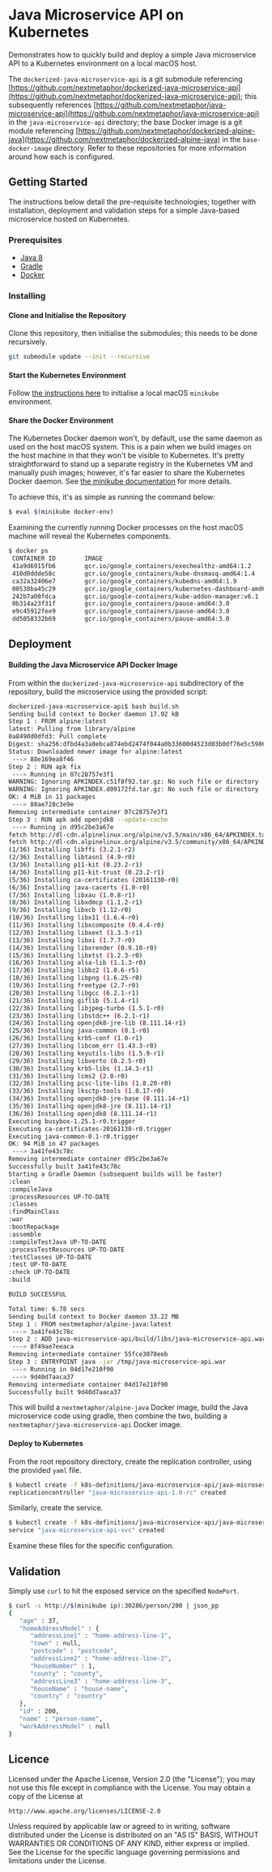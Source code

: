 # Java Microservice API on Kubernetes
Demonstrates how to quickly build and deploy a simple Java microservice API to a Kubernetes environment on a local macOS host. 

The `dockerized-java-microservice-api` is a git submodule referencing [https://github.com/nextmetaphor/dockerized-java-microservice-api](https://github.com/nextmetaphor/dockerized-java-microservice-api); this subsequently references [https://github.com/nextmetaphor/java-microservice-api](https://github.com/nextmetaphor/java-microservice-api) in the `java-microservice-api` directory; the base Docker image is a git module referencing [https://github.com/nextmetaphor/dockerized-alpine-java](https://github.com/nextmetaphor/dockerized-alpine-java) in the `base-docker-image` directory. Refer to these repositories for more information around how each is configured.

## Getting Started 
The instructions below detail the pre-requisite technologies; together with installation, deployment and validation steps for a simple Java-based microservice hosted on Kubernetes.

### Prerequisites
* [Java 8](http://www.oracle.com/technetwork/java/javase/downloads/jdk8-downloads-2133151.html)
* [Gradle](https://gradle.org/getting-started-gradle-java/#toggle-id-1)
* [Docker](https://www.docker.com/products/overview#/install_the_platform)

### Installing
#### Clone and Initialise the Repository
Clone this repository, then initialise the submodules; this needs to be done recursively.
```bash
git submodule update --init --recursive
```

#### Start the Kubernetes Environment
Follow [the instructions here](https://nextmetaphor.io/2017/01/19/local-kubernetes-on-macos/) to initialise a local macOS `minikube` environment.

#### Share the Docker Environment
The Kubernetes Docker daemon won't, by default, use the same daemon as used on the host macOS system. This is a pain when we build images on the host machine in that they won't be visible to Kubernetes. It's pretty straightforward to stand up a separate registry in the Kubernetes VM and manually push images; however, it's far easier to share the Kubernetes Docker daemon. See [the minikube documentation](https://github.com/kubernetes/minikube#reusing-the-docker-daemon) for more details.

To achieve this, it's as simple as running the command below:
 
 ```bash
 $ eval $(minikube docker-env)
 ```
 
 Examining the currently running Docker processes on the host macOS machine will reveal the Kubernetes components.
 ```bash
 $ docker ps
  CONTAINER ID        IMAGE                                                        COMMAND                  CREATED              STATUS              PORTS               NAMES
  41a9d6915fb6        gcr.io/google_containers/exechealthz-amd64:1.2               "/exechealthz '--c..."   About a minute ago   Up About a minute                       k8s_healthz.7bd33f3f_kube-dns-v20-m8zf8_kube-system_8dfb256b-de75-11e6-b7c8-62bffd1cd4e4_31548166
  410d0ddde58c        gcr.io/google_containers/kube-dnsmasq-amd64:1.4              "/usr/sbin/dnsmasq..."   About a minute ago   Up About a minute                       k8s_dnsmasq.a58c1183_kube-dns-v20-m8zf8_kube-system_8dfb256b-de75-11e6-b7c8-62bffd1cd4e4_d7accca6
  ca32a32406e7        gcr.io/google_containers/kubedns-amd64:1.9                   "/kube-dns --domai..."   About a minute ago   Up About a minute                       k8s_kubedns.4caf56e8_kube-dns-v20-m8zf8_kube-system_8dfb256b-de75-11e6-b7c8-62bffd1cd4e4_129d9bfc
  00538ba45c29        gcr.io/google_containers/kubernetes-dashboard-amd64:v1.5.1   "/dashboard --port..."   About a minute ago   Up About a minute                       k8s_kubernetes-dashboard.d34bda63_kubernetes-dashboard-qhnvf_kube-system_8de5f5b1-de75-11e6-b7c8-62bffd1cd4e4_591df4a3
  242b7a08fdca        gcr.io/google-containers/kube-addon-manager:v6.1             "/opt/kube-addons.sh"    About a minute ago   Up About a minute                       k8s_kube-addon-manager.96c28b3c_kube-addon-manager-minikube_kube-system_014fb8f91f3d52450a942179a984bc15_69b6061b
  0b314a23f31f        gcr.io/google_containers/pause-amd64:3.0                     "/pause"                 About a minute ago   Up About a minute                       k8s_POD.d8dbe16c_kube-addon-manager-minikube_kube-system_014fb8f91f3d52450a942179a984bc15_774cc089
  e9c45912fee9        gcr.io/google_containers/pause-amd64:3.0                     "/pause"                 About a minute ago   Up About a minute                       k8s_POD.a6b39ba7_kube-dns-v20-m8zf8_kube-system_8dfb256b-de75-11e6-b7c8-62bffd1cd4e4_70bc51f9
  dd5058332b69        gcr.io/google_containers/pause-amd64:3.0                     "/pause"                 About a minute ago   Up About a minute                       k8s_POD.2225036b_kubernetes-dashboard-qhnvf_kube-system_8de5f5b1-de75-11e6-b7c8-62bffd1cd4e4_8fea42cd
 ```

## Deployment
#### Building the Java Microservice API Docker Image
From within the `dockerized-java-microservice-api` subdirectory of the repository, build the microservice using the provided script:

```bash
dockerized-java-microservice-api$ bash build.sh 
Sending build context to Docker daemon 17.92 kB
Step 1 : FROM alpine:latest
latest: Pulling from library/alpine
0a8490d0dfd3: Pull complete 
Digest: sha256:dfbd4a3a8ebca874ebd2474f044a0b33600d4523d03b0df76e5c5986cb02d7e8
Status: Downloaded newer image for alpine:latest
 ---> 88e169ea8f46
Step 2 : RUN apk fix
 ---> Running in 07c28757e3f1
WARNING: Ignoring APKINDEX.c51f8f92.tar.gz: No such file or directory
WARNING: Ignoring APKINDEX.d09172fd.tar.gz: No such file or directory
OK: 4 MiB in 11 packages
 ---> 88ae728c3e9e
Removing intermediate container 07c28757e3f1
Step 3 : RUN apk add openjdk8 --update-cache
 ---> Running in d95c2be3a67e
fetch http://dl-cdn.alpinelinux.org/alpine/v3.5/main/x86_64/APKINDEX.tar.gz
fetch http://dl-cdn.alpinelinux.org/alpine/v3.5/community/x86_64/APKINDEX.tar.gz
(1/36) Installing libffi (3.2.1-r2)
(2/36) Installing libtasn1 (4.9-r0)
(3/36) Installing p11-kit (0.23.2-r1)
(4/36) Installing p11-kit-trust (0.23.2-r1)
(5/36) Installing ca-certificates (20161130-r0)
(6/36) Installing java-cacerts (1.0-r0)
(7/36) Installing libxau (1.0.8-r1)
(8/36) Installing libxdmcp (1.1.2-r1)
(9/36) Installing libxcb (1.12-r0)
(10/36) Installing libx11 (1.6.4-r0)
(11/36) Installing libxcomposite (0.4.4-r0)
(12/36) Installing libxext (1.3.3-r1)
(13/36) Installing libxi (1.7.7-r0)
(14/36) Installing libxrender (0.9.10-r0)
(15/36) Installing libxtst (1.2.3-r0)
(16/36) Installing alsa-lib (1.1.3-r0)
(17/36) Installing libbz2 (1.0.6-r5)
(18/36) Installing libpng (1.6.25-r0)
(19/36) Installing freetype (2.7-r0)
(20/36) Installing libgcc (6.2.1-r1)
(21/36) Installing giflib (5.1.4-r1)
(22/36) Installing libjpeg-turbo (1.5.1-r0)
(23/36) Installing libstdc++ (6.2.1-r1)
(24/36) Installing openjdk8-jre-lib (8.111.14-r1)
(25/36) Installing java-common (0.1-r0)
(26/36) Installing krb5-conf (1.0-r1)
(27/36) Installing libcom_err (1.43.3-r0)
(28/36) Installing keyutils-libs (1.5.9-r1)
(29/36) Installing libverto (0.2.5-r0)
(30/36) Installing krb5-libs (1.14.3-r1)
(31/36) Installing lcms2 (2.8-r0)
(32/36) Installing pcsc-lite-libs (1.8.20-r0)
(33/36) Installing lksctp-tools (1.0.17-r0)
(34/36) Installing openjdk8-jre-base (8.111.14-r1)
(35/36) Installing openjdk8-jre (8.111.14-r1)
(36/36) Installing openjdk8 (8.111.14-r1)
Executing busybox-1.25.1-r0.trigger
Executing ca-certificates-20161130-r0.trigger
Executing java-common-0.1-r0.trigger
OK: 94 MiB in 47 packages
 ---> 3a41fe43c78c
Removing intermediate container d95c2be3a67e
Successfully built 3a41fe43c78c
Starting a Gradle Daemon (subsequent builds will be faster)
:clean
:compileJava
:processResources UP-TO-DATE
:classes
:findMainClass
:war
:bootRepackage
:assemble
:compileTestJava UP-TO-DATE
:processTestResources UP-TO-DATE
:testClasses UP-TO-DATE
:test UP-TO-DATE
:check UP-TO-DATE
:build

BUILD SUCCESSFUL

Total time: 6.78 secs
Sending build context to Docker daemon 33.22 MB
Step 1 : FROM nextmetaphor/alpine-java:latest
 ---> 3a41fe43c78c
Step 2 : ADD java-microservice-api/build/libs/java-microservice-api.war /tmp/java-microservice-api.war
 ---> 8f49ae7eeaca
Removing intermediate container 55fce3078eeb
Step 3 : ENTRYPOINT java -jar /tmp/java-microservice-api.war
 ---> Running in 04d17e210f90
 ---> 9d40d7aaca37
Removing intermediate container 04d17e210f90
Successfully built 9d40d7aaca37
```

This will build a `nextmetaphor/alpine-java` Docker image, build the Java microservice code using gradle, then combine the two, building a `nextmetaphor/java-microservice-api` Docker image. 

#### Deploy to Kubernetes
From the root repository directory, create the replication controller, using the provided `yaml` file.
```bash
$ kubectl create -f k8s-definitions/java-microservice-api/java-microservice-api-1.0-rc.yaml
replicationcontroller "java-microservice-api-1.0-rc" created 
```
Similarly, create the service.
```bash
$ kubectl create -f k8s-definitions/java-microservice-api/java-microservice-api-svc.yml
service "java-microservice-api-svc" created
```
Examine these files for the specific configuration.

## Validation ##
Simply use `curl` to hit the exposed service on the specified `NodePort`.
```bash
$ curl -s http://$(minikube ip):30286/person/200 | json_pp
{
   "age" : 37,
   "homeAddressModel" : {
      "addressLine1" : "home-address-line-1",
      "town" : null,
      "postcode" : "postcode",
      "addressLine2" : "home-address-line-2",
      "houseNumber" : 1,
      "county" : "county",
      "addressLine3" : "home-address-line-3",
      "houseName" : "house-name",
      "country" : "country"
   },
   "id" : 200,
   "name" : "person-name",
   "workAddressModel" : null
}
```

## Licence ##
Licensed under the Apache License, Version 2.0 (the "License");
you may not use this file except in compliance with the License.
You may obtain a copy of the License at

    http://www.apache.org/licenses/LICENSE-2.0

Unless required by applicable law or agreed to in writing, software
distributed under the License is distributed on an "AS IS" BASIS,
WITHOUT WARRANTIES OR CONDITIONS OF ANY KIND, either express or implied.
See the License for the specific language governing permissions and
limitations under the License.
